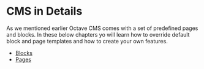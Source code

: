 CMS in Details
==============

As we mentioned earlier Octave CMS comes with a set of predefined pages and blocks. 
In these below chapters yo will learn how to override default block and page templates and how to create your own features. 

* [Blocks](/docs/developers-guide/cms-in-details/blocks.md)
* [Pages](/docs/developers-guide/cms-in-details/page-templatess.md)